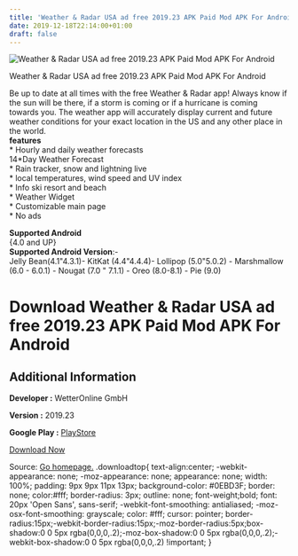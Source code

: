 ```yaml
---
title: 'Weather & Radar USA ad free 2019.23 APK Paid Mod APK For Android'
date: 2019-12-18T22:14:00+01:00
draft: false
---
```


![Weather & Radar USA ad free 2019.23 APK Paid Mod APK For Android](https://i2.wp.com/apkhome.net/wp-content/uploads/2019/11/Weather-Radar-USA-ad-free-2019.23-APK-Paid-Mod.png "Weather & Radar USA ad free 2019.23 APK Paid Mod APK For Android")

  

Weather & Radar USA ad free 2019.23 APK Paid Mod APK For Android

Be up to date at all times with the free Weather & Radar app! Always know if the sun will be there, if a storm is coming or if a hurricane is coming towards you. The weather app will accurately display current and future weather conditions for your exact location in the US and any other place in the world.  
**features**  
\* Hourly and daily weather forecasts  
14\*Day Weather Forecast  
\* Rain tracker, snow and lightning live  
\* local temperatures, wind speed and UV index  
\* Info ski resort and beach  
\* Weather Widget  
\* Customizable main page  
\* No ads

**Supported Android**  
{4.0 and UP}  
**Supported Android Version**:-  
Jelly Bean(4.1"4.3.1)- KitKat (4.4"4.4.4)- Lollipop (5.0"5.0.2) - Marshmallow (6.0 - 6.0.1) - Nougat (7.0 " 7.1.1) - Oreo (8.0-8.1) - Pie (9.0)

Download Weather & Radar USA ad free 2019.23 APK Paid Mod APK For Android
=========================================================================

Additional Information
----------------------

**Developer :** WetterOnline GmbH

**Version :** 2019.23

**Google Play :** [PlayStore](https://play.google.com/store/apps/details?id=de.wetteronline.wetterapppro)

  

[Download Now](https://store4app.co/post/weather-amp-radar-usa-ad-free-2019-23-apk-paid-mod-apk-for-android_1574504180)

  
Source: [Go homepage.](https://store4app.co/post/weather-amp-radar-usa-ad-free-2019-23-apk-paid-mod-apk-for-android_1574504180) .downloadtop{ text-align:center; -webkit-appearance: none; -moz-appearance: none; appearance: none; width: 100%; padding: 9px 9px 11px 13px; background-color: #0EBD3F; border: none; color:#fff; border-radius: 3px; outline: none; font-weight;bold; font: 20px 'Open Sans', sans-serif; -webkit-font-smoothing: antialiased; -moz-osx-font-smoothing: grayscale; color: #fff; cursor: pointer; border-radius:15px;-webkit-border-radius:15px;-moz-border-radius:5px;box-shadow:0 0 5px rgba(0,0,0,.2);-moz-box-shadow:0 0 5px rgba(0,0,0,.2);-webkit-box-shadow:0 0 5px rgba(0,0,0,.2) !important; }